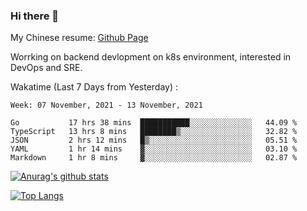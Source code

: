 ### Hi there 👋

My Chinese resume: [Github Page](https://spencercjh.github.io/resume/)

Worrking on backend devlopment on k8s environment, interested in DevOps and SRE.

Wakatime (Last 7 Days from Yesterday) :

<!--START_SECTION:waka-->
```text
Week: 07 November, 2021 - 13 November, 2021

Go           17 hrs 38 mins  ███████████░░░░░░░░░░░░░░   44.09 % 
TypeScript   13 hrs 8 mins   ████████▒░░░░░░░░░░░░░░░░   32.82 % 
JSON         2 hrs 12 mins   █▒░░░░░░░░░░░░░░░░░░░░░░░   05.51 % 
YAML         1 hr 14 mins    ▓░░░░░░░░░░░░░░░░░░░░░░░░   03.10 % 
Markdown     1 hr 8 mins     ▓░░░░░░░░░░░░░░░░░░░░░░░░   02.87 % 
```
<!--END_SECTION:waka-->

[![Anurag's github stats](https://github-readme-stats.vercel.app/api?username=spencercjh&theme=tokyonight&show_icons=true)](https://github.com/anuraghazra/github-readme-stats)

[![Top Langs](https://github-readme-stats.vercel.app/api/top-langs/?username=spencercjh&layout=compact&theme=tokyonight)](https://github.com/anuraghazra/github-readme-stats)
